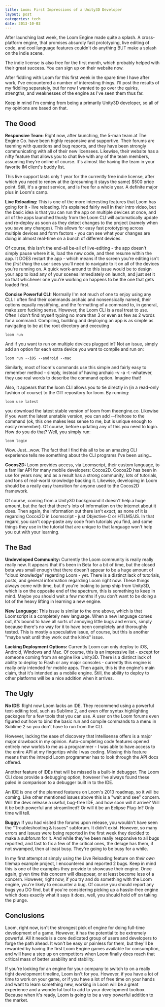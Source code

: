 ```yaml
---
title: Loom: First Impressions of a Unity3D Developer
layout: post
categories: tech
date: 2013-10-03
---
```


After launching last week, the Loom Engine made quite a splash.  A cross-platform engine, that promises absurdly fast prototyping, live editing of code, and cool language features couldn't do anything BUT make a splash on the indie scene.  

The indie license is also free for the first month, which probably helped with their great success.  You can sign up on their website now.

After fiddling with Loom for this first week in the spare time I have after work, I've encountered a number of interesting things.  I'll post the results of my fiddling separately, but for now I wanted to go over the quirks, strengths, and weaknesses of the engine as I've seen them thus far.

Keep in mind I'm coming from being a primarily Unity3D developer, so all of my opinions are based on that.

<!--more-->
## The Good
__Responsive Team:__ Right now, after launching, the 5-man team at The Engine Co. have been highly responsive and supportive.  Their forums are teeming with questions and bug reports, and they have been strongly communicating with all of their new licensees.  Likewise, their website has a nifty feature that allows you to chat live with any of the team members, assuming they're online of course.  It's almost like having the team in your favorite IM client's buddy list.

This live support lasts only 1 year for the currently free indie license, after which you need to renew at the (presuming it stays the same) $500 price point.  Still, it's a great service, and is free for a whole year.  A definite major plus in Loom's camp.

__Live Reloading:__ This is one of the more interesting features that Loom has going for it - live reloading.  It's explained fairly well in their intro video, but the basic idea is that you can run the app on multiple devices at once, and all of the apps launched thusly from the Loom CLI will automatically update and re-deploy as soon as they detect changes to the project (namely when you save any changes).  This allows for easy fast prototyping across multiple devices and form factors - you can see what your changes are doing in almost real-time on a bunch of different devices.

Of course, this isn't the end-all be-all of live-editing - the app doesn't simply pause where it is, load the new code, and then resume within the app.  It DOES restart the app - which means if the screen you're editing isn't the *first thing* the user sees you'll need to navigate to it on all of the devices you're running on.  A quick work-around to this issue would be to design your app to load any of your scenes immediately on launch, and just set it so that whichever one you're working on happens to be the one that gets loaded first.

__Concise Powerful CLI:__ Normally I'm not much of one to enjoy using any CLI.  I often find their commands archaic and nonsensically named, their options equally mystifying, and the formatting of a command to, in general, make zero fucking sense.  However, the Loom CLI is a real treat to use.  Often I don't find myself typing no more than 3 or even as few as 2 words for a command.  Compiling, building and deploying an app is as simple as navigating to be at the root directory and executing
```
loom run
```
And if you want to run on  multiple devices plugged in?  Not an issue, simply add an option for each extra device you want to compile and run on:
```
loom run --iOS --android --mac
```
Similarly, most of loom's commands use this simple and fairly easy to remember method - simply, instead of having archaic  -v -a -t -whatever, they use real words to describe the command option.  Imagine that!

Also, it appears that the loom CLI allows you to tie directly in (in a read-only fashion of course) to the GIT repository for loom.  By running:
```
loom use latest
```
you download the latest stable version of loom from theengine.co.  Likewise if you want the latest unstable version, you can add --firehose to the command (ok, this one makes less sense to me, but is unique enough to easily remember).  Of course, before updating any of this you need to login.  How do you do that?   Well, you simply run:
```
loom login
```

Wow.  Just...wow.  The fact that I find this all to be an amazing CLI experience tells me something about the CLI programs I've been using...

__Cocos2D:__  Loom provides access, via Loomscript, their custom language, to a familiar API for many mobile developers: Cocos2D.  Cocos2D has been in use for years now, and as a result has a strong community, lots of tutorials, and tons of real-world knowledge backing it.  Likewise, developing in Loom should be a really easy transition for anyone used to the Cocos2D framework.

Of course, coming from a Unity3D background it doesn't help a huge amount, but the fact that there's lots of information on the internet about it does.  Then again, the information out there isn't *exact*, as none of it is regarding Cocos2D in Loomscript - just Objective-C or HTLM5/JS.  In that regard, you can't copy-paste any code from tutorials you find, and some things they use in the tutorial that are unique to that language won't help you out with your learning.

## The Bad
__Undeveloped Community:__ Currently the Loom community is really really really new.  It appears that it's been in Beta for a bit of time, but the closed beta was small enough that there doesn't appear to be a huge amount of "cloud knowledge" regarding Loom - yet.  There is a distinct lack of tutorials, posts, and general information regarding Loom right now.  These things always come with time, but if you're looking to jump ship from Unity3D, which is on the opposite end of the spectrum, this is something to keep in mind.  Maybe you should wait a few months if you don't want to be doing a lot of the heavy lifting in learning a new engine.

__New Language:__  This issue is similar to the one above, which is that Loomscript is a completely new language.  When a new language comes out, it's bound to have all sorts of annoying little bugs and errors, simply because there's no way for it to have been completely and thoroughly tested.  This is mostly a speculative issue, of course, but this is another "maybe wait until they work out the kinks" issue.

__Lacking Deployment Options:__  Currently Loom can only deploy to iOS, Android, Windows and Mac.  Of course, this is an impressive list - except for someone coming from an engine like Unity3D.  There is a distinct lack of ability to deploy to Flash or any major consoles - currently this engine is really only intended for mobile apps.  Then again, this is the engine's main claim, that it's intended as a mobile engine.  Still, the ability to deploy to other platforms will be a nice addition when it arrives.

## The Ugly
__No IDE:__  Right now Loom lacks an IDE.  They recommend using a powerful text-editing tool, such as Sublime 2, and even offer syntax highlighting packages for a few tools that you can use.  A user on the Loom forums even figured out how to bind the basic run and compile commands to a menu in Sublime 2 so you don't have to run from the CLI.  

However, lacking the ease of discovery that Intellisense offers is a major major drawback in my opinion.  Auto-completing code features opened entirely new worlds to me as a programmer - I was able to have access to the entire API at my fingertips while I was coding.  Missing this feature means that the intrepid Loom programmer has to look through the API docs offered.

Another feature of IDEs that will be missed is a built-in debugger.  The Loom CLI does provide a debugging option, however I've always found these paled in comparison to a debugger built in to the IDE.

An IDE is one of the planned features on Loom's 2013 roadmap, so it will be coming.  Like other mentioned issues above this is a "wait and see" concern.  Will the devs release a useful, bug-free IDE, and how soon will it arrive?  Will it be both powerful and streamlined?  Or will it be an Eclipse Plug-In?  Only time will tell.

__Buggy:__  If you had visited the forums upon release, you wouldn't have seen the "Troubleshooting & Issues" subforum.  It didn't exist.  However, so many errors and issues were being reported in the first week they decided to make a subforum for it.  And while they've been really responsive to all bugs reported, and fast to fix a few of the critical ones, the deluge has them, if not swamped, then at least busy.  They're going to be busy for a while.  

In my first attempt at simply using the Live Reloading feature on *their own* tilemap example project, I encountered and reported 2 bugs.  Keep in mind this is one of the examples they provide to showcase their engine.  Once again, given time this concern will disappear, or at least become less of a concern.  However, right now, if you try and do something with the Loom engine, you're likely to encounter a bug.  Of course you should report any bugs you DO find, but if you're considering picking up a hassle-free engine which does exactly what it says it does, well, you should hold off on taking the plunge.

## Conclusions
Loom, right now, isn't the strongest pick of engine for doing full-time development of a game.  However, it has the potential to be extremely powerful.  All it needs is a core dedicated group of users and developers to forge the path ahead.  It won't be easy or painless for them, but they'll be rewarded by having the first Loom Engine games available for consumption, and will have a step up on competitors when Loom finally does reach that critical mass of better usability and stability.  

If you're looking for an engine for your company to switch to on a really tight development timeline, Loom isn't for you.  However, if you have a lot of time to work on your game, or if you have a lot of free time on your hands and want to learn something new, working in Loom will be a great experience and a wonderful tool to add to your development toolbox.  Because when it's ready, Loom is going to be a very powerful addition to the market.